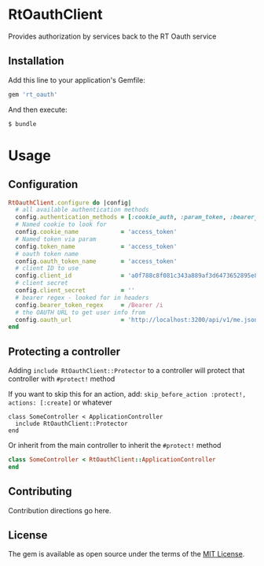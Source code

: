 # RtOauthClient

Provides authorization by services back to the RT Oauth service


## Installation
Add this line to your application's Gemfile:

```ruby
gem 'rt_oauth'
```

And then execute:
```bash
$ bundle
```

# Usage

## Configuration

```ruby
RtOauthClient.configure do |config|
  # all available authentication methods
  config.authentication_methods = [:cookie_auth, :param_token, :bearer_token]
  # Named cookie to look for
  config.cookie_name            = 'access_token'
  # Named token via param
  config.token_name             = 'access_token'
  # oauth token name
  config.oauth_token_name       = 'access_token'
  # client ID to use
  config.client_id              = 'a0f788c8f081c343a889af3d6473652895e871f34a8ac17a29dd036b7b2919af'
  # client secret
  config.client_secret          = ''
  # bearer regex - looked for in headers
  config.bearer_token_regex     = /Bearer /i
  # the OAUTH URL to get user info from
  config.oauth_url              = 'http://localhost:3200/api/v1/me.json'
end

```

## Protecting a controller

Adding `include RtOauthClient::Protector` to a controller will protect that controller with `#protect!` method

If you want to skip this for an action, add: `skip_before_action :protect!, actions: [:create]` or whatever

```
class SomeController < ApplicationController
  include RtOauthClient::Protector
end
```

Or inherit from the main controller to inherit the `#protect!` method

```ruby 
class SomeController < RtOauthClient::ApplicationController
end

```

## Contributing
Contribution directions go here.

## License
The gem is available as open source under the terms of the [MIT License](http://opensource.org/licenses/MIT).

